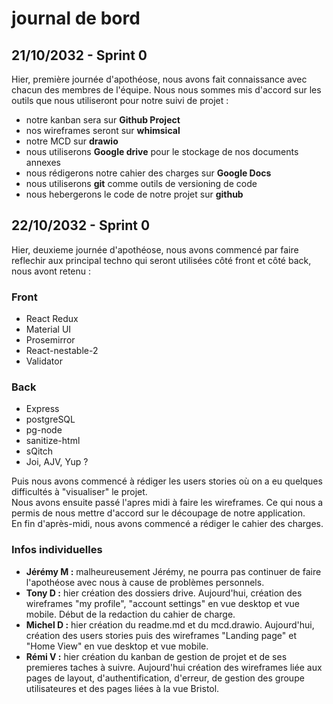 # journal de bord

## 21/10/2032 - Sprint 0

Hier, première journée d'apothéose, nous avons fait connaissance avec chacun des membres de l'équipe.
Nous nous sommes mis d'accord sur les outils que nous utiliseront pour notre suivi de projet :

- notre kanban sera sur **Github Project**
- nos wireframes seront sur **whimsical**
- notre MCD sur **drawio**
- nous utiliserons  **Google drive** pour le stockage de nos documents annexes
- nous rédigerons notre cahier des charges sur **Google Docs**
- nous utiliserons **git** comme outils de versioning de code
- nous hebergerons le code de notre projet sur **github**

## 22/10/2032 - Sprint 0

Hier, deuxieme journée d'apothéose, nous avons commencé par faire reflechir aux principal techno qui seront utilisées côté front et côté back, nous avont retenu :  
### Front

- React Redux
- Material UI
- Prosemirror
- React-nestable-2
- Validator

### Back

- Express
- postgreSQL
- pg-node
- sanitize-html
- sQitch
- Joi, AJV, Yup ?
  
Puis nous avons commencé à rédiger les users stories où on a eu quelques difficultés à "visualiser" le projet.  
Nous avons ensuite passé l'apres midi à faire les wireframes. Ce qui nous a permis de nous mettre d'accord sur le découpage de notre application.  
En fin d'après-midi, nous avons commencé a rédiger le cahier des charges.

### Infos individuelles

- **Jérémy M :** malheureusement Jérémy, ne pourra pas continuer de faire l'apothéose avec nous à cause de problèmes personnels.
- **Tony D :** hier création des dossiers drive. Aujourd'hui, création des wireframes "my profile", "account settings" en vue desktop et vue mobile. Début de la redaction du cahier de charge.
- **Michel D :** hier création du readme.md et du mcd.drawio. Aujourd'hui, création des users stories puis des wireframes "Landing page" et "Home View" en vue desktop et vue mobile.
- **Rémi V :** hier création du kanban de gestion de projet et de ses premieres taches à suivre. Aujourd'hui création des wireframes liée aux pages de layout, d'authentification, d'erreur, de gestion des groupe utilisateures et des pages liées à la vue Bristol.